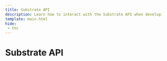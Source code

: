 ```yaml
---
title: Substrate API
description: Learn how to interact with the Substrate API when developing on Moonbeam, including how to use the Polkadot.js API for querying Moonbeam data.
template: main.html
hide: 
 - toc
---
```


<h1 class='subsection-title'>Substrate API</h1>
<div class='subsection-wrapper'></div>